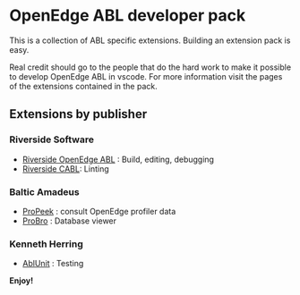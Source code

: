 # OpenEdge ABL developer pack

This is a collection of ABL specific extensions.
Building an extension pack is easy.

Real credit should go to the people that do the hard work to make it possible to develop OpenEdge ABL in vscode. 
For more information visit the pages of the extensions contained in the pack.

## Extensions by publisher

### Riverside Software

* [Riverside OpenEdge ABL](https://marketplace.visualstudio.com/items?itemName=RiversideSoftware.openedge-abl-lsp) : Build, editing, debugging
* [Riverside CABL](https://marketplace.visualstudio.com/items?itemName=RiversideSoftware.sonarlint-abl): Linting

### Baltic Amadeus

* [ProPeek](https://marketplace.visualstudio.com/items?itemName=BalticAmadeus.pro-peek) : consult OpenEdge profiler data
* [ProBro](https://marketplace.visualstudio.com/items?itemName=BalticAmadeus.pro-bro) : Database viewer

### Kenneth Herring

* [AblUnit](https://marketplace.visualstudio.com/items?itemName=kherring.ablunit-test-runner)   : Testing

**Enjoy!**
